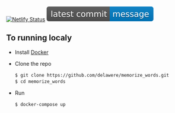 [![Netlify Status](https://api.netlify.com/api/v1/badges/97d21626-4a0e-4a5b-b658-9f559133e4aa/deploy-status)](https://app.netlify.com/sites/learnic/deploys)
![Last commit status](./.badges/main/latest-commit.svg)

## To running localy

 - Install [Docker](https://www.docker.com/get-started)

- Clone the repo

    ```sh
    $ git clone https://github.com/delawere/memorize_words.git
    $ cd memorize_words
    ```

- Run

    ```sh
    $ docker-compose up
    ```
